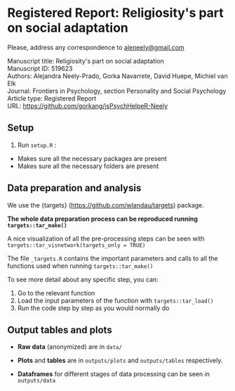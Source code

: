 # Registered Report: Religiosity's part on social adaptation

Please, address any correspondence to [aleneely\@gmail.com](mailto:aleneely@gmail.com)  


Manuscript title: Religiosity's part on social adaptation  
Manuscript ID: 519623  
Authors: Alejandra Neely-Prado, Gorka Navarrete, David Huepe, Michiel van Elk  
Journal: Frontiers in Psychology, section Personality and Social Psychology  
Article type: Registered Report  
URL: https://github.com/gorkang/jsPsychHelpeR-Neely



## Setup

1.  Run `setup.R` :

-   Makes sure all the necessary packages are present
-   Makes sure all the necessary folders are present

## Data preparation and analysis

We use the {targets} (<https://github.com/wlandau/targets>) package.


**The whole data preparation process can be reproduced running `targets::tar_make()`**


A nice visualization of all the pre-processing steps can be seen with `targets::tar_visnetwork(targets_only = TRUE)`

The file `_targets.R` contains the important parameters and calls to all the functions used when running `targets::tar_make()`

To see more detail about any specific step, you can:

1.  Go to the relevant function  
2.  Load the input parameters of the function with `targets::tar_load()`  
3.  Run the code step by step as you would normally do  

## Output tables and plots

-   **Raw data** (anonymized) are in `data/`

-   **Plots** and **tables** are in `outputs/plots` and `outputs/tables` respectively.

-   **Dataframes** for different stages of data processing can be seen in `outputs/data`
